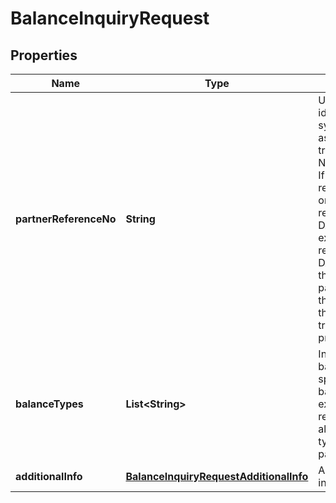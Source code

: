 

# BalanceInquiryRequest


## Properties

| Name | Type | Description | Notes |
| - | - | - | - |
|**partnerReferenceNo** | **String** | Unique transaction identifier on partner system which assigned to each transaction<br> Notes:<br> If the partner receives a timeout or an unexpected response from DANA and partner expects to perform retry request to DANA, please use the partnerReferenceNo that is the same as the one used in the transaction request process before  |  [optional] |
|**balanceTypes** | **List&lt;String&gt;** | Information of balance types to specify which balance type expected to be returned. Will return all available balance type if this parameter empty |  [optional] |
|**additionalInfo** | [**BalanceInquiryRequestAdditionalInfo**](BalanceInquiryRequestAdditionalInfo.md) | Additional information |  |



